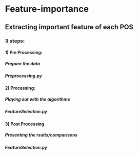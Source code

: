 # Feature-importance
## Extracting important feature of each POS
### 3 steps:
#### 1) Pre Processing:
##### Prepare the data
##### Preprocessing.py
#### 2) Processing:
##### Playing out with the algorithms 
##### FeatureSelection.py
#### 3) Post Processing
##### Presenting the rsults/comparisons
##### FeatureSelection.py
